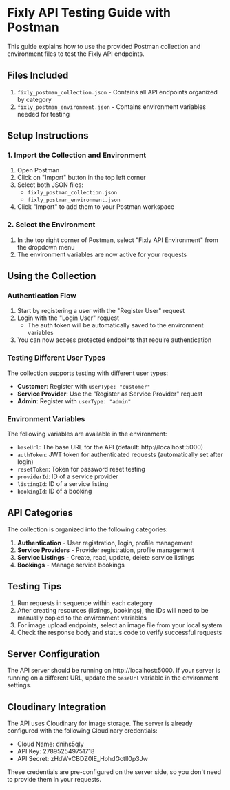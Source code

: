 # Fixly API Testing Guide with Postman

This guide explains how to use the provided Postman collection and environment files to test the Fixly API endpoints.

## Files Included

1. `fixly_postman_collection.json` - Contains all API endpoints organized by category
2. `fixly_postman_environment.json` - Contains environment variables needed for testing

## Setup Instructions

### 1. Import the Collection and Environment

1. Open Postman
2. Click on "Import" button in the top left corner
3. Select both JSON files:
   - `fixly_postman_collection.json`
   - `fixly_postman_environment.json`
4. Click "Import" to add them to your Postman workspace

### 2. Select the Environment

1. In the top right corner of Postman, select "Fixly API Environment" from the dropdown menu
2. The environment variables are now active for your requests

## Using the Collection

### Authentication Flow

1. Start by registering a user with the "Register User" request
2. Login with the "Login User" request
   - The auth token will be automatically saved to the environment variables
3. You can now access protected endpoints that require authentication

### Testing Different User Types

The collection supports testing with different user types:

- **Customer**: Register with `userType: "customer"`
- **Service Provider**: Use the "Register as Service Provider" request
- **Admin**: Register with `userType: "admin"`

### Environment Variables

The following variables are available in the environment:

- `baseUrl`: The base URL for the API (default: http://localhost:5000)
- `authToken`: JWT token for authenticated requests (automatically set after login)
- `resetToken`: Token for password reset testing
- `providerId`: ID of a service provider
- `listingId`: ID of a service listing
- `bookingId`: ID of a booking

## API Categories

The collection is organized into the following categories:

1. **Authentication** - User registration, login, profile management
2. **Service Providers** - Provider registration, profile management
3. **Service Listings** - Create, read, update, delete service listings
4. **Bookings** - Manage service bookings

## Testing Tips

1. Run requests in sequence within each category
2. After creating resources (listings, bookings), the IDs will need to be manually copied to the environment variables
3. For image upload endpoints, select an image file from your local system
4. Check the response body and status code to verify successful requests

## Server Configuration

The API server should be running on http://localhost:5000. If your server is running on a different URL, update the `baseUrl` variable in the environment settings.

## Cloudinary Integration

The API uses Cloudinary for image storage. The server is already configured with the following Cloudinary credentials:

- Cloud Name: dnihs5qly
- API Key: 278952549751718
- API Secret: zHdWvCBDZ0IE_HohdGctIl0p3Jw

These credentials are pre-configured on the server side, so you don't need to provide them in your requests.